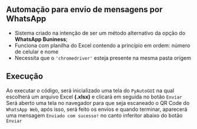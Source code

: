 ## Automação para envio de mensagens por WhatsApp ##
- Sistema criado na intenção de ser um método alternativo da opção do **WhatsApp Buniness**;
- Funciona com planilha do Excel contendo a princípio em ordem: número de celular e nome
- Necessita que o ``'chromedriver'`` esteja presente na mesma pasta origem

## Execução ##
Ao executar o código, será inicializado uma tela do ``PyAutoGUI`` na qual escolherá um arquivo Excel __(.xlsx)__ e clicará em seguida no botão ``Enviar``
Será aberto uma tela no navegador para que seja escaneado o QR Code do ``WhatsApp Web``, após isso, será feito os envios e quando terminar, aparecerá uma mensagem ``Enviado com sucesso!`` no canto inferitor abaixo do botão ``Enviar``
